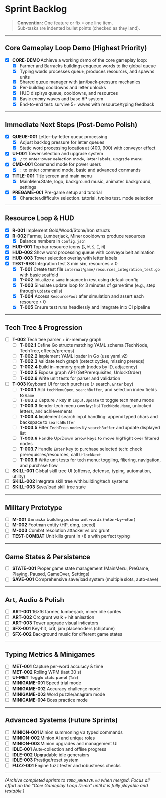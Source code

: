 # Sprint Backlog

> **Convention:** One feature or fix = one line item.  
> Sub-tasks are indented bullet points (checked as they land).

---

## Core Gameplay Loop Demo (Highest Priority)

- [x] **CORE-DEMO** Achieve a working demo of the core gameplay loop:
  - [x] Farmer and Barracks buildings enqueue words to the global queue
  - [x] Typing words processes queue, produces resources, and spawns units
  - [x] Shared queue manager with jam/back-pressure mechanics
  - [x] Per-building cooldowns and letter unlocks
  - [x] HUD displays queue, cooldowns, and resources
  - [x] Basic enemy waves and base HP system
  - [x] End-to-end test: survive 5+ waves with resource/typing feedback

---

## Immediate Next Steps (Post-Demo Polish)

- [x] **QUEUE-001** Letter-by-letter queue processing
  - [x] Adjust backlog pressure for letter queues
  - [x] Static word processing location at (400, 900) with conveyor effect
- [x] **UI-001** Tower selection and upgrade system
  - [x] `/` to enter tower selection mode, letter labels, upgrade menu
- [x] **CMD-001** Command mode for power users
  - [x] `:` to enter command mode, basic and advanced commands
- [x] **TITLE-001** Title screen and main menu
  - [x] MainMenuState, logo, background music, animated background, settings
- [x] **PREGAME-001** Pre-game setup and tutorial
  - [x] Character/difficulty selection, tutorial, typing test, mode selection

---

## Resource Loop & HUD

- [x] **R-001** Implement Gold/Wood/Stone/Iron structs
- [x] **R-002** Farmer, Lumberjack, Miner cooldowns produce resources
  - [x] Balance numbers in `config.json`
- [x] **HUD-001** Top bar resource icons (`G`, `W`, `S`, `I`, `M`)
- [x] **HUD-002** Show word processing queue with conveyor belt animation
- [x] **HUD-003** Tower selection overlay with letter labels
- [x] **TEST-RES** Integration test 3 min sim, resources > 0
  - [x] **T-001** Create test file `internal/game/resources_integration_test.go` with basic scaffold
  - [x] **T-002** Initialize a `Game` instance in test using default config
  - [x] **T-003** Simulate update loop for 3 minutes of game time (e.g., step through `Update` calls)
  - [x] **T-004** Access `ResourcePool` after simulation and assert each resource > 0
  - [x] **T-005** Ensure test runs headlessly and integrate into CI pipeline

---

## Tech Tree & Progression

- [ ] **T-002** Tech tree parser + in-memory graph
  - [ ] **T-002.1** Define Go structs matching YAML schema (TechNode, TechTree, effects/prereqs)
  - [ ] **T-002.2** Implement YAML loader in Go (use yaml.v2)
  - [ ] **T-002.3** Validate tech graph (detect cycles, missing prereqs)
  - [ ] **T-002.4** Build in-memory graph (nodes by ID, adjacency)
  - [ ] **T-002.5** Expose graph API (GetPrerequisites, UnlockOrder)
  - [ ] **T-002.6** Write unit tests for parser and validation
- [ ] **T-003** Keyboard UI for tech purchase (`/` search, `Enter` buy)
  - [ ] **T-003.1** Add `techMenuOpen`, `searchBuffer`, and selection index fields to `Game`
  - [ ] **T-003.2** Capture `/` key in `Input.Update` to toggle tech menu mode
  - [ ] **T-003.3** Render tech menu overlay: list `TechNode.Name`, unlocked letters, and achievements
  - [ ] **T-003.4** Implement search input handling: append typed chars and backspace to `searchBuffer`
  - [ ] **T-003.5** Filter `TechTree.nodes` by `searchBuffer` and update displayed list
  - [ ] **T-003.6** Handle Up/Down arrow keys to move highlight over filtered nodes
  - [ ] **T-003.7** Handle `Enter` key to purchase selected tech: check prerequisites/resources, call `UnlockNext`
  - [ ] **T-003.8** Write unit tests for tech menu: toggling, filtering, navigation, and purchase flow
- [ ] **SKILL-001** Global skill tree UI (offense, defense, typing, automation, utility)
- [ ] **SKILL-002** Integrate skill tree with building/tech systems
- [ ] **SKILL-003** Save/load skill tree state

---

## Military Prototype

- [ ] **M-001** Barracks building pushes unit words (letter-by-letter)
- [ ] **M-002** Footman entity (HP, dmg, speed)
- [ ] **M-003** Combat resolution attacker vs orc grunt
- [ ] **TEST-COMBAT** Unit kills grunt in <8 s with perfect typing

---

## Game States & Persistence

- [ ] **STATE-001** Proper game state management (MainMenu, PreGame, Playing, Paused, GameOver, Settings)
- [ ] **SAVE-001** Comprehensive save/load system (multiple slots, auto-save)

---

## Art, Audio & Polish

- [ ] **ART-001** 16×16 farmer, lumberjack, miner idle sprites
- [ ] **ART-002** Orc grunt walk + hit animation
- [ ] **ART-003** Tower upgrade visual indicators
- [ ] **SFX-001** Key-hit, crit, jam placeholders (chiptune)
- [ ] **SFX-002** Background music for different game states

---

## Typing Metrics & Minigames

- [ ] **MET-001** Capture per-word accuracy & time
- [ ] **MET-002** Rolling WPM (last 30 s)
- [ ] **UI-MET** Toggle stats panel (`Tab`)
- [ ] **MINIGAME-001** Speed trial mode
- [ ] **MINIGAME-002** Accuracy challenge mode
- [ ] **MINIGAME-003** Word puzzle/anagram mode
- [ ] **MINIGAME-004** Boss practice mode

---

## Advanced Systems (Future Sprints)

- [ ] **MINION-001** Minion summoning via typed commands
- [ ] **MINION-002** Minion AI and unique roles
- [ ] **MINION-003** Minion upgrades and management UI
- [ ] **IDLE-001** Auto-collection and offline progress
- [ ] **IDLE-002** Upgradable idle generators
- [ ] **IDLE-003** Prestige/reset system
- [ ] **FUZZ-001** Engine fuzz tester and robustness checks

---

*(Archive completed sprints to `TODO_ARCHIVE.md` when merged. Focus all effort on the "Core Gameplay Loop Demo" until it is fully playable and testable.)*
